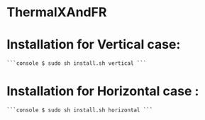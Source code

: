 # ThermalXAndFR
# Installation for Vertical case:
	```console $ sudo sh install.sh vertical ```
# Installation for Horizontal case :
	```console $ sudo sh install.sh horizontal ```

